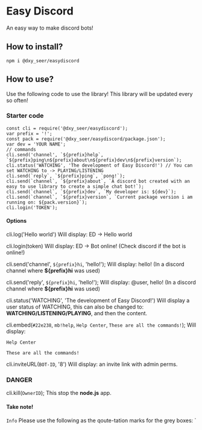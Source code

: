 # Easy Discord
An easy way to make discord bots!

## How to install?
```
npm i @dxy_seer/easydiscord
```
## How to use?

Use the following code to use the library!
This library will be updated every so often!

### Starter code
```
const cli = require('@dxy_seer/easydiscord');
var prefix = '!';
const pack = require('@dxy_seer/easydiscord/package.json');
var dev = 'YOUR NAME';
// commands
cli.send('channel', `${prefix}help`, `${prefix}ping\n${prefix}about\n${prefix}dev\n${prefix}version`);
cli.status('WATCHING', 'The development of Easy Discord!') // You can set WATCHING to -> PLAYING/LISTENING
cli.send(`reply`, `${prefix}ping`, `pong!`);
cli.send(`channel`, `${prefix}about`, `A discord bot created with an easy to use library to create a simple chat bot!`);
cli.send(`channel`, `${prefix}dev`, `My developer is: ${dev}`);
cli.send(`channel`, `${prefix}version`, `Current package version i am running on: ${pack.version}`);
cli.login('TOKEN');
```
#### Options
cli.log('Hello world') 
Will display: ED -> Hello world

cli.login(token) 
Will display: ED -> Bot online! (Check discord if the bot is online!)

cli.send('channel', `${prefix}hi`, 'hello!');
Will display: hello! (In a discord channel where **${prefix}hi** was used)

cli.send('reply', `${prefix}hi`, 'hello!');
Will display: @user, hello! (In a discord channel where **${prefix}hi** was used)

cli.status('WATCHING', 'The development of Easy Discord!')
Will display a user status of WATCHING, this can also be changed to: **WATCHING/LISTENING/PLAYING**, and then the content.

cli.embed(`#22e238`, `mb!help`, `Help Center`, `These are all the commands!`);
Will display:
```
Help Center

These are all the commands!
```

cli.inviteURL(`BOT-ID`, '8')
Will display: an invite link with admin perms.

### DANGER
cli.kill(`OwnerID`);
This stop the **node.js** app.

#### Take note!
`Info` Please use the following as the qoute-tation marks for the grey boxes: `